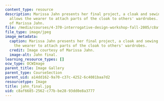 ```yaml
---
content_type: resource
description: Marissa Jahn presents her final project, a cloak and sewing kit, that
  allows the wearer to attach parts of the cloak to others' wardrobes. Image courtesy
  of Marissa Jahn.
file: /media/courses/4-370-interrogative-design-workshop-fall-2005/c8af66852562c77bbe2893dd0e8a3777_jahn_final.jpg
file_type: image/jpeg
image_metadata:
  caption: Marissa Jahn presents her final project, a cloak and sewing kit, that allows
    the wearer to attach parts of the cloak to others' wardrobes.
  credit: Image courtesy of Marissa Jahn.
  image-alt: Jahn final.
learning_resource_types: []
ocw_type: OCWImage
parent_title: Image Gallery
parent_type: CourseSection
parent_uid: a14dd162-9a70-c37c-4252-6c4081baa7d2
resourcetype: Image
title: jahn_final.jpg
uid: c8af6685-2562-c77b-be28-93dd0e8a3777
---
```

